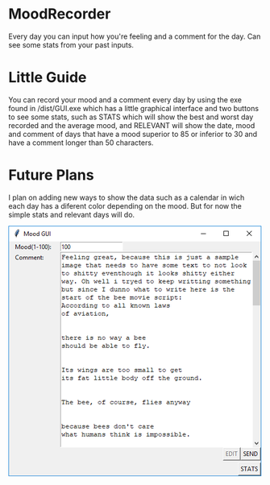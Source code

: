 # MoodRecorder
Every day you can input how you're feeling and a comment for the day. Can see some stats from your past inputs.

# Little Guide
You can record your mood and a comment every day by using the exe found in /dist/GUI.exe which has a little graphical interface and two buttons to see some stats, such as STATS which will show the best and worst day recorded and the average mood, and RELEVANT will show the date, mood and comment of days that have a mood superior to 85 or inferior to 30 and have a comment longer than 50 characters. 

# Future Plans
I plan on adding new ways to show the data such as a calendar in wich each day has a diferent color depending on the mood. But for now the simple stats and relevant days will do.


![Image of the GUI](https://github.com/Jyskar/MoodRecorder/blob/master/GUI_Image.PNG)
